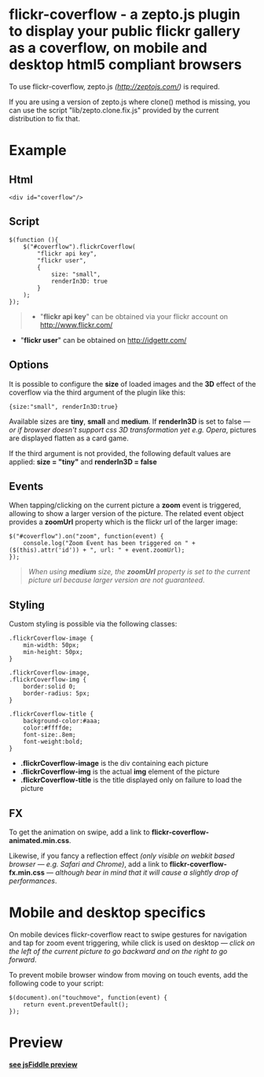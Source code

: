# flickr-coverflow - a zepto.js plugin to display your public flickr gallery as a coverflow, on mobile and desktop html5 compliant browsers

To use flickr-coverflow, zepto.js *(<http://zeptojs.com/>)* is required.

If you are using a version of zepto.js where clone() method is missing, you can use the script "lib/zepto.clone.fix.js" provided by the current distribution to fix that.

# Example
## Html
    <div id="coverflow"/>
## Script
    $(function (){
        $("#coverflow").flickrCoverflow(
            "flickr api key",
            "flickr user",
            {
                size: "small",
                renderIn3D: true
            }
        );
    });

>- "**flickr api key**" can be obtained via your flickr account on <http://www.flickr.com/>
- "**flickr user**" can be obtained on <http://idgettr.com/>

## Options
It is possible to configure the **size** of loaded images and the **3D** effect of the coverflow via the third argument of the plugin like this:

    {size:"small", renderIn3D:true}

Available sizes are **tiny**, **small** and **medium**. If **renderIn3D** is set to false — *or if browser doesn't support css 3D transformation yet e.g. Opera*, pictures are displayed flatten as a card game.

If the third argument is not provided, the following default values are applied: **size = "tiny"** and **renderIn3D = false**

## Events
When tapping/clicking on the current picture a **zoom** event is triggered, allowing to show a larger version of the picture. The related event object provides a **zoomUrl** property which is the flickr url of the larger image:

    $("#coverflow").on("zoom", function(event) {
        console.log("Zoom Event has been triggered on " + ($(this).attr('id')) + ", url: " + event.zoomUrl);
    });

>*When using **medium** size, the **zoomUrl** property is set to the current picture url because larger version are not guaranteed*.

## Styling
Custom styling is possible via the following classes:

    .flickrCoverflow-image {
        min-width: 50px;
        min-height: 50px;
    }

    .flickrCoverflow-image,
    .flickrCoverflow-img {
        border:solid 0;
        border-radius: 5px;
    }

    .flickrCoverflow-title {
        background-color:#aaa;
        color:#ffffde;
        font-size:.8em;
        font-weight:bold;
    }

- **.flickrCoverflow-image** is the div containing each picture
- **.flickrCoverflow-img** is the actual **img** element of the picture
- **.flickrCoverflow-title** is the title displayed only on failure to load the picture

## FX
To get the animation on swipe, add a link to **flickr-coverflow-animated.min.css**.

Likewise, if you fancy a reflection effect *(only visible on webkit based browser — e.g. Safari and Chrome)*, add a link to **flickr-coverflow-fx.min.css** — *although bear in mind that it will cause a slightly drop of performances*.

# Mobile and desktop specifics
On mobile devices flickr-coverflow react to swipe gestures for navigation and tap for zoom event triggering, while click is used on desktop — *click on the left of the current picture to go backward and on the right to go forward*.

To prevent mobile browser window from moving on touch events, add the following code to your script:

    $(document).on("touchmove", function(event) {
        return event.preventDefault();
    });

# Preview
**[see jsFiddle preview](http://jsfiddle.net/7AAth/10/)**